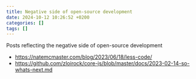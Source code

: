 ```yaml
---
title: Negative side of open-source development
date: 2024-10-12 10:26:52 +0200
categories: []
tags: []
---
```


Posts reflecting the negative side of open-source development

- <https://natemcmaster.com/blog/2023/06/18/less-code/>
- <https://github.com/zloirock/core-js/blob/master/docs/2023-02-14-so-whats-next.md>
